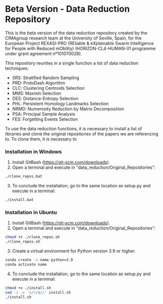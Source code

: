 # Beta Version - Data Reduction Repository

This is the beta version of the data reduction repository created by the CIMAgroup research team at the University of Seville, Spain, for the European Project REXASI-PRO (REliable & eXplainable Swarm Intelligence for People with Reduced mObility) (HORIZON-CL4-HUMAN-01 programme under grant agreement nº101070028).

This repository reunites in a single function a list of data reduction techniques:

- SRS: Stratified Random Sampling
- PRD: ProtoDash Algorithm
- CLC: Clustering Centroids Selection
- MMS: Maxmin Selection
- DES: Distance-Entropy Selection
- PHL: Persistent Homology Landmarks Selection
- NRMD: Numerosity Reduction by Matrix Decomposition
- PSA: Principal Sample Analysis
- FES: Forgetting Events Selection

To use the data reduction functions, it is necessary to install a list of libraries and clone the original repositories of the papers we are referencing to. To clone them, it is necessary to 

### Installation in Windows

1. Install GitBash (https://git-scm.com/downloads).
2. Open a terminal and execute in "data_reduction/Original_Repositories":

```bash
./clone_repos.bat
```
3. To conclude the installation, go to the same location as setup.py and execute in a terminal: 

```bash
./install.bat
```

### Installation in Ubuntu

1. Install GitBash (https://git-scm.com/downloads).
2. Open a terminal and execute in "data_reduction/Original_Repositories":

```bash
chmod +x ./clone_repos.sh
./clone_repos.sh
```

3. Create a virtual environment for Python version 3.9 or higher.

```bash
conda create -n name python=3.9
conda activate name
```

4. To conclude the installation, go to the same location as setup.py and execute in a terminal: 

```bash
chmod +x ./install.sh
sed -i -e 's/\r$//' install.sh
./install.sh
```
